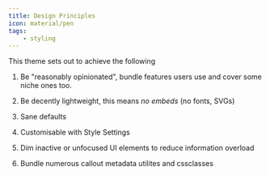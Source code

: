 ```yaml
---
title: Design Principles
icon: material/pen
tags:
    - styling
---
```


This theme sets out to achieve the following
1. Be "reasonably opinionated", bundle features users use and cover some niche ones too.

2. Be decently lightweight, this means *no embeds* (no fonts, SVGs)

3. Sane defaults

4. Customisable with Style Settings

5. Dim inactive or unfocused UI elements to reduce information overload

6. Bundle numerous callout metadata utilites and cssclasses